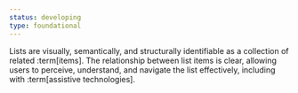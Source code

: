 ```yaml
---
status: developing
type: foundational
---
```


Lists are visually, semantically, and structurally identifiable as a collection of related :term[items]. The relationship between list items is clear, allowing users to perceive, understand, and navigate the list effectively, including with :term[assistive technologies].
